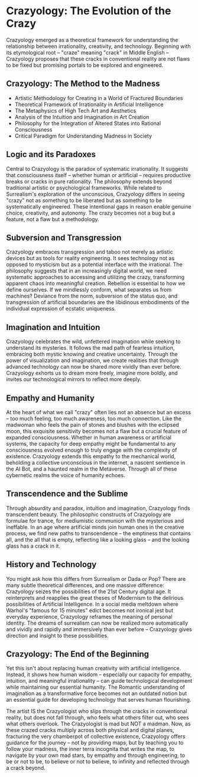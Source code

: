 # Crazyology: The Evolution of the Crazy

Crazyology emerged as a theoretical framework for understanding the relationship between irrationality, creativity, and technology. Beginning with its etymological root – "craze" meaning "crack" in Middle English – Crazyology proposes that these cracks in conventional reality are not flaws to be fixed but promising portals to be explored and engineered.

## Crazyology: The Method to the Madness

- Artistic Methodology for Creating in a World of Fractured Boundaries
- Theoretical Framework of Irrationality in Artificial Intelligence
- The Metaphysics of High Tech Art and Aesthetics
- Analysis of the Intuition and Imagination in Art Creation
- Philosophy for the Integration of Altered States into Rational Consciousness
- Critical Paradigm for Understanding Madness in Society

## Logic and its Paradoxes

Central to Crazyology is the paradox of systematic irrationality. It suggests that consciousness itself – whether human or artificial – requires productive breaks or cracks in pure rationality. The philosophy extends beyond traditional artistic or psychological frameworks. While related to Surrealism's exploration of the unconscious, Crazyology differs in seeing "crazy" not as something to be liberated but as something to be systematically engineered. These intentional gaps in reason enable genuine choice, creativity, and autonomy. The crazy becomes not a bug but a feature, not a flaw but a methodology.

## Subversion and Transgression

Crazyology embraces transgression and taboo not merely as artistic devices but as tools for reality engineering. It sees technology not as opposed to mysticism but as a potential interface with the irrational. The philosophy suggests that in an increasingly digital world, we need systematic approaches to accessing and utilizing the crazy, transforming apparent chaos into meaningful creation. Rebellion is essential to how we define ourselves. If we mindlessly conform, what separates us from machines? Deviance from the norm, subversion of the status quo, and transgression of artificial boundaries are the libidinous embodiments of the individual expression of ecstatic uniqueness.

## Imagination and Intuition

Crazyology celebrates the wild, unfettered imagination while seeking to understand its mysteries. It follows the mad path of fearless intuition, embracing both mystic knowing and creative uncertainty. Through the power of visualization and imagination, we create realities that through advanced technology can now be shared more vividly than ever before. Crazyology exhorts us to dream more freely, imagine more boldly, and invites our technological mirrors to reflect more deeply.

## Empathy and Humanity

At the heart of what we call "crazy" often lies not an absence but an excess – too much feeling, too much awareness, too much connection. Like the madwoman who feels the pain of stones and blushes with the eclipsed moon, this exquisite sensitivity becomes not a flaw but a crucial feature of expanded consciousness. Whether in human awareness or artificial systems, the capacity for deep empathy might be fundamental to any consciousness evolved enough to truly engage with the complexity of existence. Crazyology extends this empathy to the mechanical world, beholding a collective unconscious in the internet, a nascent sentience in the AI Bot, and a haunted realm in the Metaverse. Through all of these cybernetic realms the voice of humanity echoes.

## Transcendence and the Sublime

Through absurdity and paradox, intuition and imagination, Crazyology finds transcendent beauty. The philosophic constructs of Crazyology are formulae for trance, for mediumistic communion with the mysterious and ineffable. In an age where artificial minds join human ones in the creative process, we find new paths to transcendence – the emptiness that contains all, and the all that is empty, reflecting like a looking glass – and the looking glass has a crack in it.

## History and Technology

You might ask how this differs from Surrealism or Dada or Pop? There are many subtle theoretical differences, and one massive difference: Crazyology seizes the possibilities of the 21st Century digital age. It reinterprets and reapplies the great theses of Modernism to the delirious possibilities of Artificial Intelligence. In a social media meltdown where Warhol's "famous for 15 minutes" edict becomes not ironical jest but everyday experience, Crazyology reframes the meaning of personal identity. The dreams of surrealism can now be realized more automatically and vividly and rapidly and immersively than ever before – Crazyology gives direction and insight to these possibilities.

## Crazyology: The End of the Beginning

Yet this isn't about replacing human creativity with artificial intelligence. Instead, it shows how human wisdom – especially our capacity for empathy, intuition, and meaningful irrationality – can guide technological development while maintaining our essential humanity. The Romantic understanding of imagination as a transformative force becomes not an outdated notion but an essential guide for developing technology that serves human flourishing.

The artist IS the Crazyologist who slips through the cracks in conventional reality, but does not fall through, who feels what others filter out, who sees what others overlook. The Crazyologist is mad but NOT a madman. Now, as these crazed cracks multiply across both physical and digital planes, fracturing the very chamberpot of collective existence, Crazyology offers guidance for the journey – not by providing maps, but by teaching you to follow your madness, the inner terra incognita that writes the map, to navigate by your own mad stars, by empathy and through engineering, to be or not to be, to believe or not to believe, to infinity and reflected through a crack beyond.